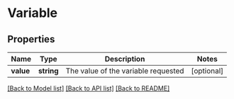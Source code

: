 # Variable

## Properties
Name | Type | Description | Notes
------------ | ------------- | ------------- | -------------
**value** | **string** | The value of the variable requested | [optional] 

[[Back to Model list]](../README.md#documentation-for-models) [[Back to API list]](../README.md#documentation-for-api-endpoints) [[Back to README]](../README.md)


